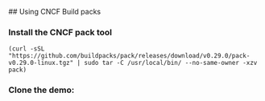 ## Using CNCF Build packs

### Install the CNCF pack tool

```
(curl -sSL "https://github.com/buildpacks/pack/releases/download/v0.29.0/pack-v0.29.0-linux.tgz" | sudo tar -C /usr/local/bin/ --no-same-owner -xzv pack)
```

### Clone the demo:


